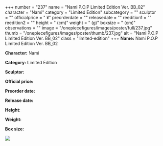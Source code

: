 +++
number = "237"
name = "Nami P.O.P Limited Edition Ver. BB_02"
character = "Nami"
category = "Limited Edition"
subcategory = ""
sculptor = ""
officialprice = " ¥"
preorderdate = ""
releasedate = ""
reedition1 = ""
reedition2 = ""
height = " (cm)"
weight = " (g)"
boxsize = " (cm)"
observations = ""
image = "/onepiecefigures/images/poster/full/237.jpg"
thumb = "/onepiecefigures/images/poster/thumb/237.jpg"
alt = "Nami P.O.P Limited Edition Ver. BB_02"
class = "limited-edition"
+++
**Name:** Nami P.O.P Limited Edition Ver. BB_02

**Character:** Nami

**Category:** Limited Edition 

**Sculptor:** 

**Official price:** 

**Preorder date:** 

**Release date:** 

**Height:** 

**Weight:** 

**Box size:** 

<img src="/onepiecefigures/images/poster/thumb/237.jpg">